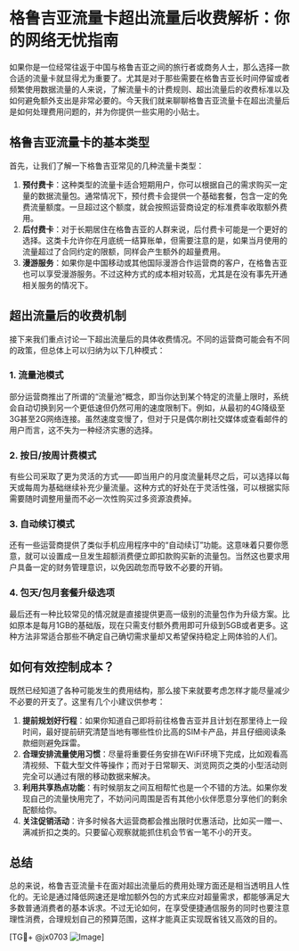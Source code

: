 # 格鲁吉亚流量卡超出流量后收费解析：你的网络无忧指南

如果你是一位经常往返于中国与格鲁吉亚之间的旅行者或商务人士，那么选择一款合适的流量卡就显得尤为重要了。尤其是对于那些需要在格鲁吉亚长时间停留或者频繁使用数据流量的人来说，了解流量卡的计费规则、超出流量后的收费标准以及如何避免额外支出是非常必要的。今天我们就来聊聊格鲁吉亚流量卡在超出流量后是如何处理费用问题的，并为你提供一些实用的小贴士。

## 格鲁吉亚流量卡的基本类型

首先，让我们了解一下格鲁吉亚常见的几种流量卡类型：

1. **预付费卡**：这种类型的流量卡适合短期用户，你可以根据自己的需求购买一定量的数据流量包。通常情况下，预付费卡会提供一个基础套餐，包含一定的免费流量额度。一旦超过这个额度，就会按照运营商设定的标准费率收取额外费用。
2. **后付费卡**：对于长期居住在格鲁吉亚的人群来说，后付费卡可能是一个更好的选择。这类卡允许你在月底统一结算账单，但需要注意的是，如果当月使用的流量超过了合同约定的限额，同样会产生额外的超量费用。
3. **漫游服务**：如果你是中国移动或其他国际漫游合作运营商的客户，在格鲁吉亚也可以享受漫游服务。不过这种方式的成本相对较高，尤其是在没有事先开通相关服务的情况下。

## 超出流量后的收费机制

接下来我们重点讨论一下超出流量后的具体收费情况。不同的运营商可能会有不同的政策，但总体上可以归纳为以下几种模式：

### 1. 流量池模式
部分运营商推出了所谓的“流量池”概念，即当你达到某个特定的流量上限时，系统会自动切换到另一个更低速但仍然可用的速度限制下。例如，从最初的4G降级至3G甚至2G网络连接。虽然速度变慢了，但对于只是偶尔刷社交媒体或查看邮件的用户而言，这不失为一种经济实惠的选择。

### 2. 按日/按周计费模式
有些公司采取了更为灵活的方式——即当用户的月度流量耗尽之后，可以选择以每天或每周为基础继续补充少量流量。这种方式的好处在于灵活性强，可以根据实际需要随时调整用量而不必一次性购买过多资源浪费掉。

### 3. 自动续订模式
还有一些运营商提供了类似手机应用程序中的“自动续订”功能。这意味着只要你愿意，就可以设置成一旦发生超额消费便立即扣款购买新的流量包。当然这也要求用户具备一定的财务管理意识，以免因疏忽而导致不必要的开销。

### 4. 包天/包月套餐升级选项
最后还有一种比较常见的情况就是直接提供更高一级别的流量包作为升级方案。比如原本是每月1GB的基础版，现在只需支付额外费用即可升级到5GB或者更多。这种方法非常适合那些不确定自己确切需求量却又希望保持稳定上网体验的人们。

## 如何有效控制成本？

既然已经知道了各种可能发生的费用结构，那么接下来就要考虑怎样才能尽量减少不必要的开支了。这里有几个小建议供参考：

1. **提前规划好行程**：如果你知道自己即将前往格鲁吉亚并且计划在那里待上一段时间，最好提前研究清楚当地有哪些性价比高的SIM卡产品，并且仔细阅读条款细则避免踩雷。
2. **合理安排流量使用习惯**：尽量将重要任务安排在WiFi环境下完成，比如观看高清视频、下载大型文件等操作；而对于日常聊天、浏览网页之类的小型活动则完全可以通过有限的移动数据来解决。
3. **利用共享热点功能**：有时候朋友之间互相帮忙也是一个不错的方法。如果你发现自己的流量快用完了，不妨问问周围是否有其他小伙伴愿意分享他们的剩余配额给你。
4. **关注促销活动**：许多时候各大运营商都会推出限时优惠活动，比如买一赠一、满减折扣之类的。只要留心观察就能抓住机会节省一笔不小的开支。

## 总结

总的来说，格鲁吉亚流量卡在面对超出流量后的费用处理方面还是相当透明且人性化的。无论是通过降低网速还是增加额外包的方式来应对超量需求，都能够满足大多数普通消费者的基本诉求。不过无论如何，在享受便捷通信服务的同时也要注意理性消费，合理规划自己的预算范围，这样才能真正实现既省钱又高效的目的。

[TG💪+ @jx0703 ![Image](https://github.com/user-attachments/assets/dbca1d08-cadb-493c-b0ec-ad6f7a83f270)]